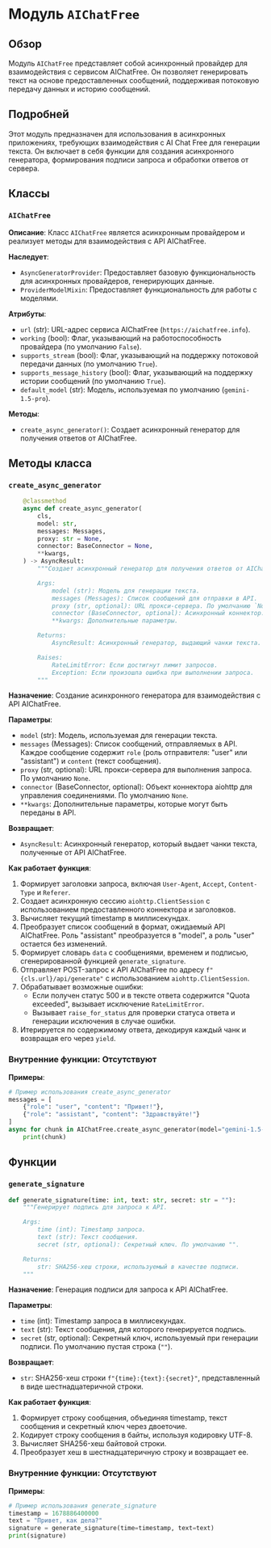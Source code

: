 # Модуль `AIChatFree`

## Обзор

Модуль `AIChatFree` представляет собой асинхронный провайдер для взаимодействия с сервисом AIChatFree. Он позволяет генерировать текст на основе предоставленных сообщений, поддерживая потоковую передачу данных и историю сообщений.

## Подробней

Этот модуль предназначен для использования в асинхронных приложениях, требующих взаимодействия с AI Chat Free для генерации текста. Он включает в себя функции для создания асинхронного генератора, формирования подписи запроса и обработки ответов от сервера.

## Классы

### `AIChatFree`

**Описание**: Класс `AIChatFree` является асинхронным провайдером и реализует методы для взаимодействия с API AIChatFree.

**Наследует**:
- `AsyncGeneratorProvider`: Предоставляет базовую функциональность для асинхронных провайдеров, генерирующих данные.
- `ProviderModelMixin`: Предоставляет функциональность для работы с моделями.

**Атрибуты**:
- `url` (str): URL-адрес сервиса AIChatFree (`https://aichatfree.info`).
- `working` (bool): Флаг, указывающий на работоспособность провайдера (по умолчанию `False`).
- `supports_stream` (bool): Флаг, указывающий на поддержку потоковой передачи данных (по умолчанию `True`).
- `supports_message_history` (bool): Флаг, указывающий на поддержку истории сообщений (по умолчанию `True`).
- `default_model` (str): Модель, используемая по умолчанию (`gemini-1.5-pro`).

**Методы**:
- `create_async_generator()`: Создает асинхронный генератор для получения ответов от AIChatFree.

## Методы класса

### `create_async_generator`

```python
    @classmethod
    async def create_async_generator(
        cls,
        model: str,
        messages: Messages,
        proxy: str = None,
        connector: BaseConnector = None,
        **kwargs,
    ) -> AsyncResult:
        """Создает асинхронный генератор для получения ответов от AIChatFree.

        Args:
            model (str): Модель для генерации текста.
            messages (Messages): Список сообщений для отправки в API.
            proxy (str, optional): URL прокси-сервера. По умолчанию `None`.
            connector (BaseConnector, optional): Асинхронный коннектор. По умолчанию `None`.
            **kwargs: Дополнительные параметры.

        Returns:
            AsyncResult: Асинхронный генератор, выдающий чанки текста.

        Raises:
            RateLimitError: Если достигнут лимит запросов.
            Exception: Если произошла ошибка при выполнении запроса.
        """
```

**Назначение**: Создание асинхронного генератора для взаимодействия с API AIChatFree.

**Параметры**:
- `model` (str): Модель, используемая для генерации текста.
- `messages` (Messages): Список сообщений, отправляемых в API. Каждое сообщение содержит `role` (роль отправителя: "user" или "assistant") и `content` (текст сообщения).
- `proxy` (str, optional): URL прокси-сервера для выполнения запроса. По умолчанию `None`.
- `connector` (BaseConnector, optional): Объект коннектора aiohttp для управления соединениями. По умолчанию `None`.
- `**kwargs`: Дополнительные параметры, которые могут быть переданы в API.

**Возвращает**:
- `AsyncResult`: Асинхронный генератор, который выдает чанки текста, полученные от API AIChatFree.

**Как работает функция**:
1. Формирует заголовки запроса, включая `User-Agent`, `Accept`, `Content-Type` и `Referer`.
2. Создает асинхронную сессию `aiohttp.ClientSession` с использованием предоставленного коннектора и заголовков.
3. Вычисляет текущий timestamp в миллисекундах.
4. Преобразует список сообщений в формат, ожидаемый API AIChatFree. Роль "assistant" преобразуется в "model", а роль "user" остается без изменений.
5. Формирует словарь `data` с сообщениями, временем и подписью, сгенерированной функцией `generate_signature`.
6. Отправляет POST-запрос к API AIChatFree по адресу `f"{cls.url}/api/generate"` с использованием `aiohttp.ClientSession`.
7. Обрабатывает возможные ошибки:
   - Если получен статус 500 и в тексте ответа содержится "Quota exceeded", вызывает исключение `RateLimitError`.
   - Вызывает `raise_for_status` для проверки статуса ответа и генерации исключения в случае ошибки.
8. Итерируется по содержимому ответа, декодируя каждый чанк и возвращая его через `yield`.

### Внутренние функции: Отсутствуют

**Примеры**:
```python
# Пример использования create_async_generator
messages = [
    {"role": "user", "content": "Привет!"},
    {"role": "assistant", "content": "Здравствуйте!"}
]
async for chunk in AIChatFree.create_async_generator(model="gemini-1.5-pro", messages=messages):
    print(chunk)
```

## Функции

### `generate_signature`

```python
def generate_signature(time: int, text: str, secret: str = ""):
    """Генерирует подпись для запроса к API.

    Args:
        time (int): Timestamp запроса.
        text (str): Текст сообщения.
        secret (str, optional): Секретный ключ. По умолчанию "".

    Returns:
        str: SHA256-хеш строки, используемый в качестве подписи.
    """
```

**Назначение**: Генерация подписи для запроса к API AIChatFree.

**Параметры**:
- `time` (int): Timestamp запроса в миллисекундах.
- `text` (str): Текст сообщения, для которого генерируется подпись.
- `secret` (str, optional): Секретный ключ, используемый при генерации подписи. По умолчанию пустая строка (`""`).

**Возвращает**:
- `str`: SHA256-хеш строки `f"{time}:{text}:{secret}"`, представленный в виде шестнадцатеричной строки.

**Как работает функция**:
1. Формирует строку сообщения, объединяя timestamp, текст сообщения и секретный ключ через двоеточие.
2. Кодирует строку сообщения в байты, используя кодировку UTF-8.
3. Вычисляет SHA256-хеш байтовой строки.
4. Преобразует хеш в шестнадцатеричную строку и возвращает ее.

### Внутренние функции: Отсутствуют

**Примеры**:
```python
# Пример использования generate_signature
timestamp = 1678886400000
text = "Привет, как дела?"
signature = generate_signature(time=timestamp, text=text)
print(signature)
```